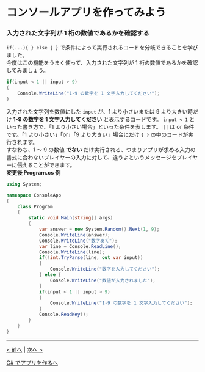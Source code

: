 # コンソールアプリを作ってみよう

### 入力された文字列が 1 桁の数値であるかを確認する

```if(...){ } else { }``` で条件によって実行されるコードを分岐できることを学びました。  
今度はこの機能をうまく使って、入力された文字列が 1 桁の数値であるかを確認してみましょう。
```cs
if(input < 1 || input > 9)
{
    Console.WriteLine("1-9 の数字を 1 文字入力してください");
}
```
入力された文字列を数値にした ```input``` が、1 より小さいまたは 9 より大きい時だけ **1-9 の数字を 1 文字入力してください** と表示するコードです。 ```input < 1``` といった書き方で、「1 より小さい場合」といった条件を表します。 ```||``` は or 条件です。「1 より小さい」「or」「9 より大きい」場合にだけ ```{ }``` の中のコードが実行されます。  
すなわち、1 ～ 9 の数値 **でない** だけ実行される、つまりアプリが求める入力の書式に合わないプレイヤーの入力に対して、違うよというメッセージをプレイヤーに伝えることができます。  
**変更後 Program.cs 例**
```cs
using System;

namespace ConsoleApp
{
    class Program
    {
        static void Main(string[] args)
        {
            var answer = new System.Random().Next(1, 9);
            Console.WriteLine(answer);
            Console.WriteLine("数字あて");
            var line = Console.ReadLine();
            Console.WriteLine(line);
            if(!int.TryParse(line, out var input))
            {
                Console.WriteLine("数字を入力してください");
            } else {
                Console.WriteLine("数値が入力されました");
            }
            if(input < 1 || input > 9)
            {
                Console.WriteLine("1-9 の数字を 1 文字入力してください");
            }
            Console.ReadKey();
        }
    }
}
```




<hr />

[< 前へ](./textbook02.md) | [次へ >](./textbook04.md)  

[C# でアプリを作るへ](../../textbook/practice.md)